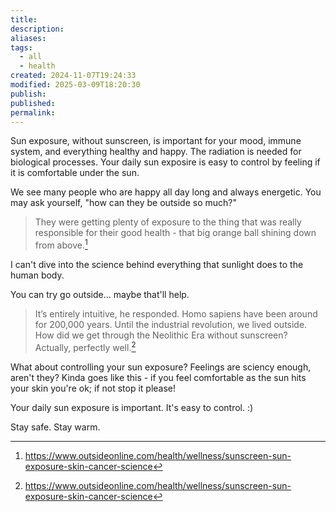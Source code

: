 ```yaml
---
title: 
description: 
aliases: 
tags:
  - all
  - health
created: 2024-11-07T19:24:33
modified: 2025-03-09T18:20:30
publish: 
published: 
permalink: 
---
```


Sun exposure, without sunscreen, is important for your mood, immune system, and everything healthy and happy. The radiation is needed for biological processes. Your daily sun exposire is easy to control by feeling if it is comfortable under the sun.


We see many people who are happy all day long and always energetic. You may ask yourself, "how can they be outside so much?"

> They were getting plenty of exposure to the thing that was really responsible for their good health - that big orange ball shining down from above.[^thing]


I can't dive into the science behind everything that sunlight does to the human body.

You can try go outside... maybe that'll help.


> It’s entirely intuitive, he responded. Homo sapiens have been around for 200,000 years. Until the industrial revolution, we lived outside. How did we get through the Neolithic Era without sunscreen? Actually, perfectly well.[^thing]

What about controlling your sun exposure? Feelings are sciency enough, aren't they? Kinda goes like this - if you feel comfortable as the sun hits your skin you're ok; if not stop it please!

Your daily sun exposure is important. It's easy to control. :)

Stay safe. Stay warm.


[^thing]: https://www.outsideonline.com/health/wellness/sunscreen-sun-exposure-skin-cancer-science
